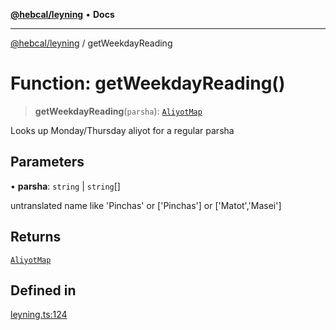 [**@hebcal/leyning**](../README.md) • **Docs**

***

[@hebcal/leyning](../globals.md) / getWeekdayReading

# Function: getWeekdayReading()

> **getWeekdayReading**(`parsha`): [`AliyotMap`](../type-aliases/AliyotMap.md)

Looks up Monday/Thursday aliyot for a regular parsha

## Parameters

• **parsha**: `string` \| `string`[]

untranslated name like 'Pinchas' or ['Pinchas'] or ['Matot','Masei']

## Returns

[`AliyotMap`](../type-aliases/AliyotMap.md)

## Defined in

[leyning.ts:124](https://github.com/hebcal/hebcal-leyning/blob/40b5eb1606b3ea086311ad0bbcf740bb6031ecb8/src/leyning.ts#L124)
